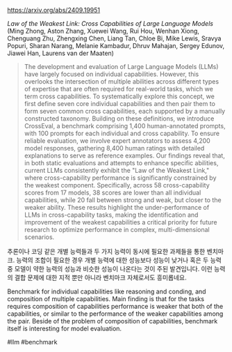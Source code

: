 https://arxiv.org/abs/2409.19951

*Law of the Weakest Link: Cross Capabilities of Large Language Models* (Ming Zhong, Aston Zhang, Xuewei Wang, Rui Hou, Wenhan Xiong, Chenguang Zhu, Zhengxing Chen, Liang Tan, Chloe Bi, Mike Lewis, Sravya Popuri, Sharan Narang, Melanie Kambadur, Dhruv Mahajan, Sergey Edunov, Jiawei Han, Laurens van der Maaten)

> The development and evaluation of Large Language Models (LLMs) have largely focused on individual capabilities. However, this overlooks the intersection of multiple abilities across different types of expertise that are often required for real-world tasks, which we term cross capabilities. To systematically explore this concept, we first define seven core individual capabilities and then pair them to form seven common cross capabilities, each supported by a manually constructed taxonomy. Building on these definitions, we introduce CrossEval, a benchmark comprising 1,400 human-annotated prompts, with 100 prompts for each individual and cross capability. To ensure reliable evaluation, we involve expert annotators to assess 4,200 model responses, gathering 8,400 human ratings with detailed explanations to serve as reference examples. Our findings reveal that, in both static evaluations and attempts to enhance specific abilities, current LLMs consistently exhibit the "Law of the Weakest Link," where cross-capability performance is significantly constrained by the weakest component. Specifically, across 58 cross-capability scores from 17 models, 38 scores are lower than all individual capabilities, while 20 fall between strong and weak, but closer to the weaker ability. These results highlight the under-performance of LLMs in cross-capability tasks, making the identification and improvement of the weakest capabilities a critical priority for future research to optimize performance in complex, multi-dimensional scenarios.

추론이나 코딩 같은 개별 능력들과 두 가지 능력이 동시에 필요한 과제들을 통한 벤치마크. 능력의 조합이 필요한 경우 개별 능력에 대한 성능보다 성능이 낮거나 혹은 두 능력 중 모델이 약한 능력의 성능과 비슷한 성능이 나온다는 것이 주된 발견입니다. 이런 능력의 결합 문제에 대한 지적 뿐만 아니라 벤치마크 자체로서도 흥미롭네요.

<english>
Benchmark for individual capabilities like reasoning and conding, and composition of multiple capabilities. Main finding is that for the tasks requires composition of capabilities performance is weaker that both of the capabilities, or similar to the performance of the weaker capabilities among the pair. Beside of the problem of composition of capabilities, benchmark itself is interesting for model evaluation.
</english>

#llm #benchmark 